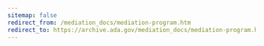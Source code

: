 ```yaml
---
sitemap: false 
redirect_from: /mediation_docs/mediation-program.htm 
redirect_to: https://archive.ada.gov/mediation_docs/mediation-program.htm 
---
```

